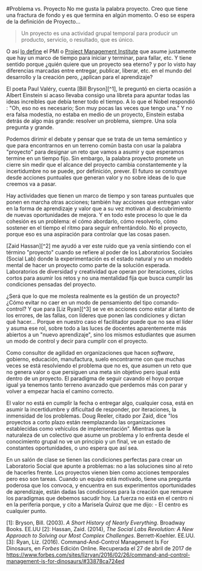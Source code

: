 #Problema vs. Proyecto
No me gusta la palabra proyecto. Creo que tiene una fractura de fondo y es que termina en algún momento. O eso se espera de la definición de Proyecto...

> Un proyecto es una actividad grupal temporal para producir un producto, servicio, o resultado, que es único.

O así [lo define](https://americalatina.pmi.org/latam/AboutUS/QueEsLaDireccionDeProyectos.aspx) el PMI o [Project Management Institute](https://www.pmi.org/) que asume justamente que hay un marco de tiempo para iniciar y terminar, para fallar, etc. Y tiene sentido porque ¿quién quiere que un proyecto sea eterno? y por lo visto hay diferencias marcadas entre entregar, publicar, liberar, etc. en el mundo del desarrollo y la creación pero, ¿aplican para el aprendizaje?

El poeta Paul Valéry, cuenta [Bill Bryson][^1], le preguntó en cierta ocasión a Albert Einstein si acaso llevaba consigo una libreta para apuntar todas las ideas increíbles que debía tener todo el tiempo. A lo que el Nobel respondió : "Oh, eso no es necesario; Son muy pocas las veces que tengo una." Y no era falsa modestia, no estaba en medio de un proyecto, Einstein estaba detrás de algo más grande: resolver un problema, siempre. Una sola pregunta y grande.

Podemos dirimir el debate y pensar que se trata de un tema semántico y que para encontrarnos en un terreno común basta con usar la palabra "proyecto" para designar un reto que vamos a asumir y que esperamos termine en un tiempo fijo. Sin embargo, la palabra proyecto promete un cierre sin medir que el alcance del proyecto cambia constantemente y la incertidumbre no se puede, por definición, prever. El futuro se construye desde acciones puntuales que generan valor y no sobre ideas de lo que creemos va a pasar.

Hay actividades que tienen un marco de tiempo y son tareas puntuales que ponen en marcha otras acciones; también hay acciones que entregan valor en la forma de aprendizaje y valor que a su vez motivan al descubrimiento de nuevas oportunidades de mejora. Y en todo este proceso lo que le da cohesión es un problema: el cómo abordarlo, cómo resolverlo, cómo sostener en el tiempo el ritmo para seguir enfrentándolo. No el proyecto, porque eso es una aspiración para controlar que las cosas pasen.

[Zaid Hassan][^2] me ayudó a ver este ruido que ya venía sintiendo con el término "proyecto" cuando se refiere al poder de los Laboratorios Sociales (Social Lab) donde la experimentación es el estado natural y no un modelo mental de hacer un proyecto como parte de la solución esperada. Laboratorios de diversidad y creatividad que operan por iteraciones, ciclos cortos para asumir los retos y no una mentalidad fija que busca cumplir las condiciones pensadas del proyecto.

¿Será que lo que me molesta realmente es la gestión de un proyecto? ¿Cómo evitar no caer en un modo de pensamiento del tipo comando-control? Y que para [Liz Ryan][^3]  se ve en acciones como estar al tanto de los errores, de las fallas, con líderes que ponen las condiciones y dictan qué hacer... Porque en nuestro caso el facilitador puede que no sea el líder y asuma ese rol, sobre todo a las luces de docentes aparentemente más abiertos a un "nuevo aprendizaje", sino los mismos estudiantes que asumen un modo de control y decir para cumplir con el proyecto.

Como consultor de agilidad en organizaciones que hacen *software*, gobierno, educación, manufactura, suelo encontrarme con que muchas veces se está resolviendo el problema que no es, que asumen un reto que no genera valor o que persiguen una meta sin objetivo pero igual está dentro de un proyecto. El paradigma de seguir cavando el hoyo porque igual ya tenemos tanto terreno avanzado que perdemos más con parar y volver a empezar hacia el camino correcto.

El valor no está en cumplir la fecha o entregar algo, cualquier cosa, está en asumir la incertidumbre y dificultad de responder, por iteraciones, la inmensidad de los problemas. Doug Reeler, citado por Zaid, dice "los proyectos a corto plazo están reemplazando las organizaciones establecidas como vehículos de implementación". Mientras que la naturaleza de un colectivo que asume un problema y lo enfrenta desde el conocimiento grupal no ve un principio y un final, ve un estado de constantes oportunidades, o uno espera que así sea.

En un salón de clase se tienen las condiciones perfectas para crear un Laboratorio Social que apunte a problemas: no a las soluciones sino al reto de hacerles frente. Los proyectos vienen bien como acciones temporales pero eso son tareas. Cuando un equipo está motivado, tiene una pregunta poderosa que los convoca, y encuentra en sus experimentos oportunidades de aprendizaje, están dadas las condiciones para la creación que remueve los paradigmas que debemos sacudir hoy. La fuerza no está en el centro ni en la periferia porque, y cito a Marisela Quiroz que me dijo: - El centro es cualquier punto.
 
[1]: Bryson, Bill. (2003). *A Short History of Nearly Everything*. Broadway Books. EE.UU
[2]: Hassan, Zaid. (2014), *The Social Labs Revolution: A New Approach to Solving our Most Complex Challenges*. Berrett-Koehler. EE.UU.
[3]: Ryan, Liz. (2016). Command-And-Control Management Is For Dinosaurs, en *Forbes* Edición Online. Recuperada el 27 de abril de 2017 de https://www.forbes.com/sites/lizryan/2016/02/26/command-and-control-management-is-for-dinosaurs/#33878ca724ed 